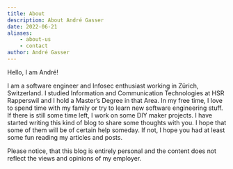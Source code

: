 ```yaml
---
title: About
description: About André Gasser
date: 2022-06-21
aliases: 
    - about-us
    - contact
author: André Gasser
---
```


Hello, I am André!

I am a software engineer and Infosec enthusiast working in Zürich, Switzerland. I studied Information and Communication Technologies at HSR Rapperswil and I hold a Master’s Degree in that Area. In my free time, I love to spend time with my family or try to learn new software engineering stuff. If there is still some time left, I work on some DIY maker projects. I have started writing this kind of blog to share some thoughts with you. I hope that some of them will be of certain help someday. If not, I hope you had at least some fun reading my articles and posts.

Please notice, that this blog is entirely personal and the content does not reflect the views and opinions of my employer.